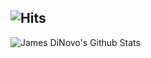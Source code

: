 ![Hits](https://hits.seeyoufarm.com/api/count/incr/badge.svg?url=https%3A%2F%2Fgithub.com%2Fjdinovo)
---
![James DiNovo's Github Stats](https://github-readme-stats.vercel.app/api?username=jdinovo&count_private=true&show_icons=true&hide_border=true&title_color=99cc33&icon_color=99cc33)
